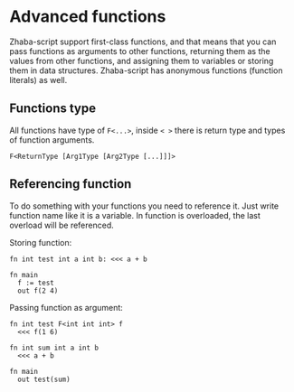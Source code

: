 # Advanced functions

Zhaba-script support first-class functions, and that means that you can pass functions as arguments to other functions, returning them as the values from other functions, and assigning them to variables or storing them in data structures. Zhaba-script has anonymous functions (function literals) as well.

## Functions type

All functions have type of `F<...>`, inside `< >` there is return type and types of function arguments.

```zh
F<ReturnType [Arg1Type [Arg2Type [...]]]>
```

## Referencing function

To do something with your functions you need to reference it. Just write function name like it is a variable. In function is overloaded, the last overload will be referenced.

Storing function:

```zh
fn int test int a int b: <<< a + b

fn main
  f := test
  out f(2 4)
```

Passing function as argument:

```zh
fn int test F<int int int> f
  <<< f(1 6)

fn int sum int a int b
  <<< a + b

fn main
  out test(sum)
```
